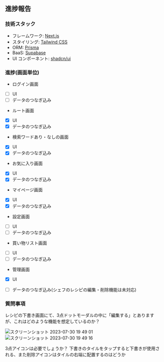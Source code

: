 ## 進捗報告

### 技術スタック

- フレームワーク: [Next.js](https://nextjs.org/)
- スタイリング: [Tailwind CSS](https://tailwindcss.com/)
- ORM: [Prisma](https://www.prisma.io/)
- BaaS: [Supabase](https://supabase.io/)
- UI コンポーネント: [shadcn/ui](https://ui.shadcn.com/)


### 進捗(画面単位)

- ログイン画面
- [ ] UI
- [ ] データのつなぎ込み

- ルート画面
- [x] UI
- [x] データのつなぎ込み

- 検索ワードあり・なしの画面
- [x] UI
- [X] データのつなぎ込み

- お気に入り画面
- [x] UI
- [X] データのつなぎ込み

- マイページ画面
- [x] UI
- [x] データのつなぎ込み

- 設定画面
- [ ] UI
- [ ] データのつなぎ込み

- 買い物リスト画面
- [ ] UI
- [ ] データのつなぎ込み

- 管理画面
- [x] UI
- [ ] データのつなぎ込み(シェフのレシピの編集・削除機能は未対応)


### 質問事項

レシピの下書き画面にて、3点ドットモーダルの中に「編集する」とありますが、これはどのような機能を想定しているのか？

![スクリーンショット 2023-07-30 19 49 01](https://github.com/qin-team-recipe/12-recipe-app/assets/63396451/6cef7fe4-f6ee-474c-bc13-cada6bae6ead)![スクリーンショット 2023-07-30 19 49 16](https://github.com/qin-team-recipe/12-recipe-app/assets/63396451/b648ad6d-36a6-44e1-a824-882951aae838)



3点アイコンは必要でしょうか？
下書きのタイルをタップすると下書きが使用される、また削除アイコンはタイルの右端に配置するのはどうか
